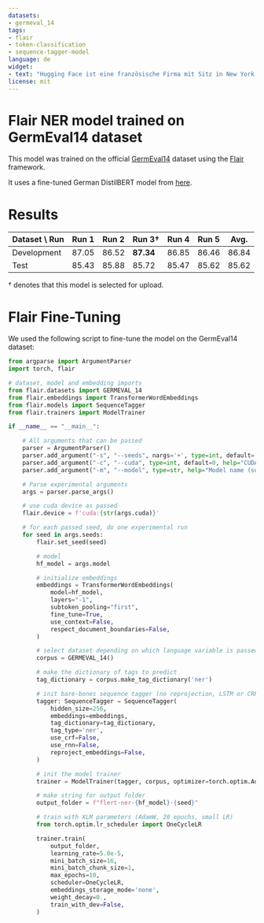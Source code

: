 ```yaml
---
datasets:
- germeval_14
tags:
- flair
- token-classification
- sequence-tagger-model
language: de
widget:
- text: "Hugging Face ist eine französische Firma mit Sitz in New York."
license: mit
---
```


# Flair NER model trained on GermEval14 dataset

This model was trained on the official [GermEval14](https://sites.google.com/site/germeval2014ner/data)
dataset using the [Flair](https://github.com/flairNLP/flair) framework.

It uses a fine-tuned German DistilBERT model from [here](https://huggingface.co/distilbert-base-german-cased).

# Results

| Dataset \ Run | Run 1 | Run 2 | Run 3†    | Run 4 | Run 5 | Avg.
| ------------- | ----- | ----- | --------- | ----- | ----- | ----
| Development   | 87.05 | 86.52 | **87.34** | 86.85 | 86.46 | 86.84
| Test          | 85.43 | 85.88 | 85.72     | 85.47 | 85.62 | 85.62

† denotes that this model is selected for upload.

# Flair Fine-Tuning

We used the following script to fine-tune the model on the GermEval14 dataset:

```python
from argparse import ArgumentParser
import torch, flair              

# dataset, model and embedding imports
from flair.datasets import GERMEVAL_14
from flair.embeddings import TransformerWordEmbeddings
from flair.models import SequenceTagger    
from flair.trainers import ModelTrainer

if __name__ == "__main__":

    # All arguments that can be passed
    parser = ArgumentParser()
    parser.add_argument("-s", "--seeds", nargs='+', type=int, default='42')  # pass list of seeds for experiments
    parser.add_argument("-c", "--cuda", type=int, default=0, help="CUDA device")  # which cuda device to use
    parser.add_argument("-m", "--model", type=str, help="Model name (such as Hugging Face model hub name")

    # Parse experimental arguments
    args = parser.parse_args()

    # use cuda device as passed
    flair.device = f'cuda:{str(args.cuda)}'

    # for each passed seed, do one experimental run
    for seed in args.seeds:
        flair.set_seed(seed)

        # model
        hf_model = args.model

        # initialize embeddings
        embeddings = TransformerWordEmbeddings(
            model=hf_model,
            layers="-1",
            subtoken_pooling="first",
            fine_tune=True,
            use_context=False,
            respect_document_boundaries=False,
        )

        # select dataset depending on which language variable is passed
        corpus = GERMEVAL_14()

        # make the dictionary of tags to predict
        tag_dictionary = corpus.make_tag_dictionary('ner')

        # init bare-bones sequence tagger (no reprojection, LSTM or CRF)
        tagger: SequenceTagger = SequenceTagger(
            hidden_size=256,
            embeddings=embeddings,
            tag_dictionary=tag_dictionary,
            tag_type='ner',
            use_crf=False,
            use_rnn=False,
            reproject_embeddings=False,
        )

        # init the model trainer
        trainer = ModelTrainer(tagger, corpus, optimizer=torch.optim.AdamW)

        # make string for output folder
        output_folder = f"flert-ner-{hf_model}-{seed}"

        # train with XLM parameters (AdamW, 20 epochs, small LR)
        from torch.optim.lr_scheduler import OneCycleLR

        trainer.train(
            output_folder,
            learning_rate=5.0e-5,
            mini_batch_size=16,
            mini_batch_chunk_size=1,
            max_epochs=10,
            scheduler=OneCycleLR,
            embeddings_storage_mode='none',
            weight_decay=0.,
            train_with_dev=False,
        )
```
